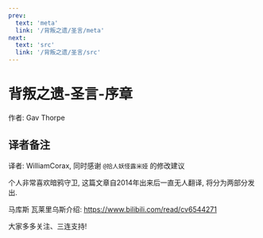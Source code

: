 ```yaml
---
prev:
  text: 'meta'
  link: '/背叛之遗/圣言/meta'
next:
  text: 'src'
  link: '/背叛之遗/圣言/src'
---
```


# 背叛之遗-圣言-序章

作者: Gav Thorpe

## 译者备注

译者: WilliamCorax, 同时感谢 `@拾人妖怪露米娅` 的修改建议

个人非常喜欢暗鸦守卫, 这篇文章自2014年出来后一直无人翻译, 将分为两部分发出.

马库斯 瓦莱里乌斯介绍: <https://www.bilibili.com/read/cv6544271>

大家多多关注、三连支持!
